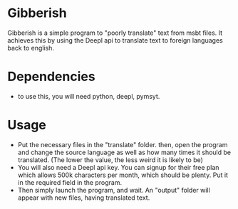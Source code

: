 # Gibberish
Gibberish is a simple program to "poorly translate" text from msbt files. It achieves this by using the Deepl api to translate text to foreign languages back to english.

# Dependencies
- to use this, you will need python, deepl, pymsyt.

# Usage

- Put the necessary files in the "translate" folder. then, open the program and change the source language as well as how many times it should be translated. (The lower the value, the less weird it is likely to be)
- You will also need a Deepl api key. You can signup for their free plan which allows 500k characters per month, which should be plenty. Put it in the required field in the program.
- Then simply launch the program, and wait. An "output" folder will appear with new files, having translated text. 

